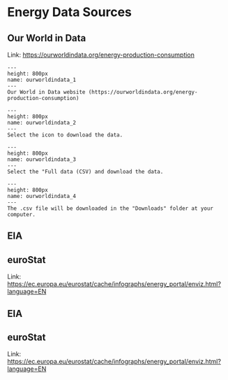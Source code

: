 # Energy Data Sources

## Our World in Data

Link: https://ourworldindata.org/energy-production-consumption 


```{figure} ../images/section4/section4_ourworldindata_1.jpg
---
height: 800px
name: ourworldindata_1
---
Our World in Data website (https://ourworldindata.org/energy-production-consumption)
```

```{figure} ../images/section4/section4_ourworldindata_2.jpg
---
height: 800px
name: ourworldindata_2
---
Select the icon to download the data.
```

```{figure} ../images/section4/section4_ourworldindata_3.jpg
---
height: 800px
name: ourworldindata_3
---
Select the "Full data (CSV) and download the data.
```

```{figure} ../images/section4/section4_ourworldindata_4.jpg
---
height: 800px
name: ourworldindata_4
---
The .csv file will be downloaded in the "Downloads" folder at your computer.
```

## EIA

## euroStat

Link: https://ec.europa.eu/eurostat/cache/infographs/energy_portal/enviz.html?language=EN

## EIA

## euroStat

Link: https://ec.europa.eu/eurostat/cache/infographs/energy_portal/enviz.html?language=EN